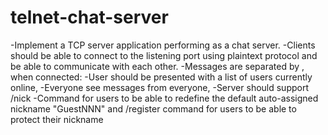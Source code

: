 # telnet-chat-server

-Implement a TCP server application performing as a chat server. 
-Clients should be able to connect to the listening port using plaintext protocol and be able to communicate with each other. 
-Messages are separated by <LF>, when connected:
-User should be presented with a list of users currently online, 
-Everyone see messages from everyone, 
-Server should support /nick <nickname> 
-Command for users to be able to redefine the default auto-assigned nickname "GuestNNN" and /register command for users to be able to protect their nickname
